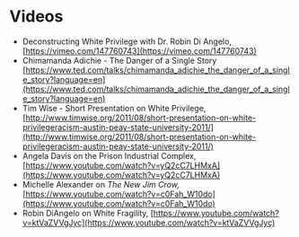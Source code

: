 # Videos

* Deconstructing White Privilege with Dr. Robin Di Angelo, [https://vimeo.com/147760743](https://vimeo.com/147760743)
* Chimamanda Adichie - The Danger of a Single Story [https://www.ted.com/talks/chimamanda_adichie_the_danger_of_a_single_story?language=en](https://www.ted.com/talks/chimamanda_adichie_the_danger_of_a_single_story?language=en)
* Tim Wise - Short Presentation on White Privilege, [http://www.timwise.org/2011/08/short-presentation-on-white-privilegeracism-austin-peay-state-university-2011/](http://www.timwise.org/2011/08/short-presentation-on-white-privilegeracism-austin-peay-state-university-2011/)
* Angela Davis on the Prison Industrial Complex, [https://www.youtube.com/watch?v=yQ2cC7LHMxA](https://www.youtube.com/watch?v=yQ2cC7LHMxA)
* Michelle Alexander on *The New Jim Crow,* [https://www.youtube.com/watch?v=c0Fah_W10do](https://www.youtube.com/watch?v=c0Fah_W10do)
* Robin DiAngelo on White Fragility, [https://www.youtube.com/watch?v=ktVaZVVgJyc](https://www.youtube.com/watch?v=ktVaZVVgJyc)





